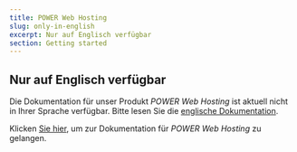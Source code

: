 ```yaml
---
title: POWER Web Hosting
slug: only-in-english
excerpt: Nur auf Englisch verfügbar
section: Getting started
---
```


## Nur auf Englisch verfügbar

Die Dokumentation für unser Produkt *POWER Web Hosting* ist aktuell nicht in Ihrer Sprache verfügbar. Bitte lesen Sie die [englische Dokumentation](https://docs.ovh.com/gb/en/web-power/).

Klicken [Sie hier](https://docs.ovh.com/gb/en/web-power/), um zur Dokumentation für *POWER Web Hosting* zu gelangen.

